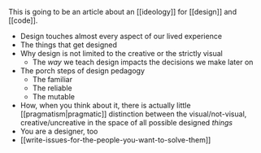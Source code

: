 This is going to be an article about an [[ideology]] for [[design]] and [[code]].

- Design touches almost every aspect of our lived experience
- The things that get designed
- Why design is not limited to the creative or the strictly visual
	- The *way* we teach design impacts the decisions we make later on
- The porch steps of design pedagogy
	- The familiar
	- The reliable
	- The mutable
- How, when you think about it, there is actually little [[pragmatism|pragmatic]] distinction between the visual/not-visual, creative/uncreative in the space of all possible designed *things*
- You are a designer, too
- [[write-issues-for-the-people-you-want-to-solve-them]]